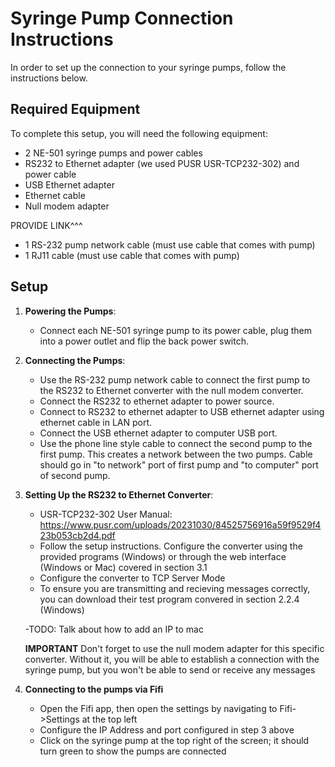 # Syringe Pump Connection Instructions

In order to set up the connection to your syringe pumps, follow the instructions below.

## Required Equipment

To complete this setup, you will need the following equipment:
- 2 NE-501 syringe pumps and power cables
- RS232 to Ethernet adapter (we used PUSR USR-TCP232-302) and power cable
- USB Ethernet adapter
- Ethernet cable
- Null modem adapter

PROVIDE LINK^^^

- 1 RS-232 pump network cable (must use cable that comes with pump)
- 1 RJ11 cable (must use cable that comes with pump)

## Setup

1. **Powering the Pumps**:
   - Connect each NE-501 syringe pump to its power cable, plug them into a power outlet and flip the back power switch.
2. **Connecting the Pumps**:
   - Use the RS-232 pump network cable to connect the first pump to the RS232 to Ethernet converter with the null modem converter.
   - Connect the RS232 to ethernet adapter to power source.
   - Connect to RS232 to ethernet adapter to USB ethernet adapter using ethernet cable in LAN port.
   - Connect the USB ethernet adapter to computer USB port.
   - Use the phone line style cable to connect the second pump to the first pump. This creates a network between the two pumps. Cable should go in "to network" port of first pump and "to computer" port of second pump.

3. **Setting Up the RS232 to Ethernet Converter**:
   - USR-TCP232-302 User Manual: https://www.pusr.com/uploads/20231030/84525756916a59f9529f423b053cb2d4.pdf
   - Follow the setup instructions. Configure the converter using the provided programs (Windows) or through the web interface (Windows or Mac) covered in section 3.1
   - Configure the converter to TCP Server Mode
   - To ensure you are transmitting and recieving messages correctly, you can download their test program convered in section 2.2.4 (Windows)
   
   -TODO: Talk about how to add an IP to mac
   
    **IMPORTANT**
   Don't forget to use the null modem adapter for this specific converter. Without it, you will be able to establish a connection with the syringe pump, but you won't be able to send or receive any messages
   
4. **Connecting to the pumps via Fifi**
   - Open the Fifi app, then open the settings by navigating to Fifi->Settings at the top left
   - Configure the IP Address and port configured in step 3 above
   - Click on the syringe pump at the top right of the screen; it should turn green to show the pumps are connected
   
